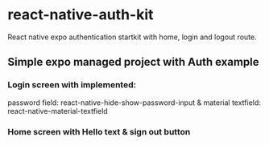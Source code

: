 # react-native-auth-kit
React native expo authentication startkit with home, login and logout route.

## Simple expo managed project with Auth example
### Login screen with implemented:
password field: react-native-hide-show-password-input &
material textfield: react-native-material-textfield
### Home screen with Hello text & sign out button
